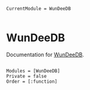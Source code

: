 ```@meta
CurrentModule = WunDeeDB
```

```@contents

```


# WunDeeDB

Documentation for [WunDeeDB](https://github.com/mantzaris/WunDeeDB.jl).

```@index
```

```@autodocs
Modules = [WunDeeDB]
Private = false
Order = [:function]
```